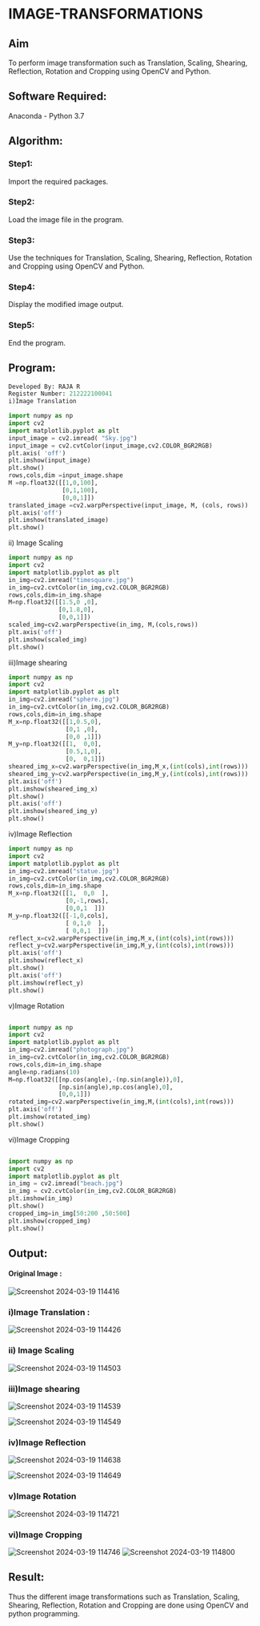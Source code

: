# IMAGE-TRANSFORMATIONS


## Aim
To perform image transformation such as Translation, Scaling, Shearing, Reflection, Rotation and Cropping using OpenCV and Python.

## Software Required:
Anaconda - Python 3.7

## Algorithm:
### Step1:
Import the required packages.
<br>
### Step2:
Load the image file in the program.
<br>

### Step3:
Use the techniques for Translation, Scaling, Shearing, Reflection, Rotation and Cropping using OpenCV and Python.
<br>

### Step4:
Display the modified image output.
<br>

### Step5:
End the program.
<br>

## Program:
```python
Developed By: RAJA R
Register Number: 212222100041
i)Image Translation

import numpy as np
import cv2
import matplotlib.pyplot as plt
input_image = cv2.imread( "Sky.jpg")
input_image = cv2.cvtColor(input_image,cv2.COLOR_BGR2RGB)
plt.axis( 'off')
plt.imshow(input_image)
plt.show()
rows,cols,dim =input_image.shape
M =np.float32([[1,0,100],
               [0,1,100],
               [0,0,1]])
translated_image =cv2.warpPerspective(input_image, M, (cols, rows))
plt.axis('off')
plt.imshow(translated_image)
plt.show()
```

ii) Image Scaling
```python
import numpy as np
import cv2
import matplotlib.pyplot as plt
in_img=cv2.imread("timesquare.jpg")
in_img=cv2.cvtColor(in_img,cv2.COLOR_BGR2RGB)
rows,cols,dim=in_img.shape
M=np.float32([[1.5,0 ,0],
              [0,1.8,0],
              [0,0,1]])
scaled_img=cv2.warpPerspective(in_img, M,(cols,rows))
plt.axis('off')
plt.imshow(scaled_img)
plt.show()
```

iii)Image shearing
```python
import numpy as np
import cv2
import matplotlib.pyplot as plt
in_img=cv2.imread("sphere.jpg")
in_img=cv2.cvtColor(in_img,cv2.COLOR_BGR2RGB)
rows,cols,dim=in_img.shape
M_x=np.float32([[1,0.5,0],
                [0,1 ,0],
                [0,0 ,1]])
M_y=np.float32([[1,  0,0],
                [0.5,1,0],
                [0,  0,1]])
sheared_img_x=cv2.warpPerspective(in_img,M_x,(int(cols),int(rows)))
sheared_img_y=cv2.warpPerspective(in_img,M_y,(int(cols),int(rows)))
plt.axis('off')
plt.imshow(sheared_img_x)
plt.show()
plt.axis('off')
plt.imshow(sheared_img_y)
plt.show()
```


iv)Image Reflection
```python
import numpy as np
import cv2
import matplotlib.pyplot as plt
in_img=cv2.imread("statue.jpg")
in_img=cv2.cvtColor(in_img,cv2.COLOR_BGR2RGB)
rows,cols,dim=in_img.shape
M_x=np.float32([[1,  0,0  ],
                [0,-1,rows],
                [0,0,1  ]])
M_y=np.float32([[-1,0,cols],
                [ 0,1,0  ],
                [ 0,0,1  ]])
reflect_x=cv2.warpPerspective(in_img,M_x,(int(cols),int(rows)))
reflect_y=cv2.warpPerspective(in_img,M_y,(int(cols),int(rows)))
plt.axis('off')
plt.imshow(reflect_x)
plt.show()
plt.axis('off')
plt.imshow(reflect_y)
plt.show()  

```



v)Image Rotation
```python

import numpy as np
import cv2
import matplotlib.pyplot as plt
in_img=cv2.imread("photograph.jpg")
in_img=cv2.cvtColor(in_img,cv2.COLOR_BGR2RGB)
rows,cols,dim=in_img.shape
angle=np.radians(10)
M=np.float32([[np.cos(angle),-(np.sin(angle)),0],
              [np.sin(angle),np.cos(angle),0],
              [0,0,1]])
rotated_img=cv2.warpPerspective(in_img,M,(int(cols),int(rows)))
plt.axis('off')
plt.imshow(rotated_img)
plt.show() 

```
vi)Image Cropping
```python

import numpy as np
import cv2
import matplotlib.pyplot as plt
in_img = cv2.imread("beach.jpg")
in_img = cv2.cvtColor(in_img,cv2.COLOR_BGR2RGB)
plt.imshow(in_img)
plt.show()
cropped_img=in_img[50:200 ,50:500]
plt.imshow(cropped_img)
plt.show()

```

## Output:

#### Original Image :
![Screenshot 2024-03-19 114416](https://github.com/Raja8334/IMAGE-TRANSFORMATIONS/assets/120719634/61d39f87-cb3c-4aaf-9dc7-a6fd1da99e99)
### i)Image Translation :
![Screenshot 2024-03-19 114426](https://github.com/Raja8334/IMAGE-TRANSFORMATIONS/assets/120719634/1977bd12-0508-481d-9860-6de8f6b3a378)


### ii) Image Scaling
![Screenshot 2024-03-19 114503](https://github.com/Raja8334/IMAGE-TRANSFORMATIONS/assets/120719634/74a0acfa-3e60-48aa-ab61-f3b2f8f8d05a)



### iii)Image shearing
![Screenshot 2024-03-19 114539](https://github.com/Raja8334/IMAGE-TRANSFORMATIONS/assets/120719634/fc1fbf21-57de-492a-98ec-85c6a35fa4bd)

![Screenshot 2024-03-19 114549](https://github.com/Raja8334/IMAGE-TRANSFORMATIONS/assets/120719634/e940ddea-9991-49f3-b971-9db981fb25f5)


### iv)Image Reflection
![Screenshot 2024-03-19 114638](https://github.com/Raja8334/IMAGE-TRANSFORMATIONS/assets/120719634/2ccdc6e1-ce09-45d7-9f60-f7e03d402238)

![Screenshot 2024-03-19 114649](https://github.com/Raja8334/IMAGE-TRANSFORMATIONS/assets/120719634/e6f68b9d-6c0a-4cb8-9a6c-41ab3273ca96)


### v)Image Rotation
![Screenshot 2024-03-19 114721](https://github.com/Raja8334/IMAGE-TRANSFORMATIONS/assets/120719634/04ddb875-b5b5-47f9-b167-916adc206050)




### vi)Image Cropping
![Screenshot 2024-03-19 114746](https://github.com/Raja8334/IMAGE-TRANSFORMATIONS/assets/120719634/21771095-291e-41c6-9cd4-167cf1acd33f)
![Screenshot 2024-03-19 114800](https://github.com/Raja8334/IMAGE-TRANSFORMATIONS/assets/120719634/1e96d3ba-e88d-4300-a0a4-ff67677644ce)



## Result: 

Thus the different image transformations such as Translation, Scaling, Shearing, Reflection, Rotation and Cropping are done using OpenCV and python programming.
